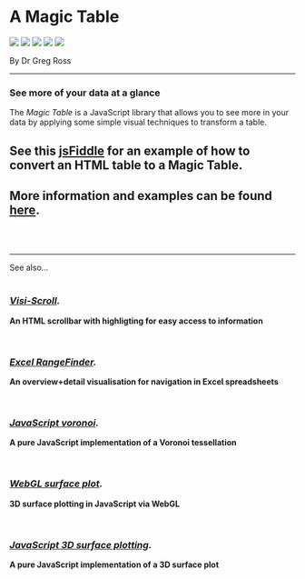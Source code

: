 # A Magic Table #

<a href="http://www.grvisualisation.50webs.com/gradientExample.html"><img src="images/gradients_thumb.png"></a>
<a href="http://www.grvisualisation.50webs.com/scatterplotExample.html"><img src="images/scatterplot_thumb.png"></a>
<a href="http://www.grvisualisation.50webs.com/barchartExample.html"><img src="images/barchart_thumb.png"></a>
<a href="http://www.grvisualisation.50webs.com/volsExample.html"><img src="images/volatilities_thumb.png"></a>
<a href="http://www.grvisualisation.50webs.com/volsExample.html"><img src="images/vols_bar_thumb.png"></a>

By Dr Greg Ross

---


### See more of your data at a glance ###
The _Magic Table_ is a JavaScript library that allows you to see more in your data by applying some simple visual techniques to transform a table.

## See this [jsFiddle](http://jsfiddle.net/bwskv7ox/) for an example of how to convert an HTML table to a Magic Table. ##


## More information and examples can be found [here](http://www.grvisualisation.50webs.com/). ##

<br>
<br>
<hr />

See also...<br>
<br>
<h3><i><b><a href='http://www.grvisualisation.50webs.com/visi_scroll.html'>Visi-Scroll</a>.</b></i></h3>

<b>An HTML scrollbar with highligting for easy access to information</b>


<br>

<h3><i><b><a href='http://www.grvisualisation.50webs.com/excelrangefinder.html'>Excel RangeFinder</a>.</b></i></h3>

<b>An overview+detail visualisation for navigation in Excel spreadsheets</b>


<br>

<h3><i><b><a href='http://www.grvisualisation.50webs.com/javascript_voronoi.html'>JavaScript voronoi</a>.</b></i></h3>

<b>A pure JavaScript implementation of a Voronoi tessellation</b>


<br>


<h3><i><b><a href='https://github.com/gregross/webgl-surface-plot'>WebGL surface plot</a>.</b></i></h3>

<b>3D surface plotting in JavaScript via WebGL</b>


<br>

<h3><i><b><a href='https://github.com/gregross/javascript-surface-plot/'>JavaScript 3D surface plotting</a>.</b></i></h3>

<b>A pure JavaScript implementation of a 3D surface plot</b>


